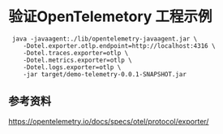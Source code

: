 # 验证OpenTelemetory 工程示例

```shell
 java -javaagent:./lib/opentelemetry-javaagent.jar \
	-Dotel.exporter.otlp.endpoint=http://localhost:4316 \
	-Dotel.traces.exporter=otlp \
	-Dotel.metrics.exporter=otlp \
	-Dotel.logs.exporter=otlp \
	-jar target/demo-telemetry-0.0.1-SNAPSHOT.jar
```

## 参考资料

https://opentelemetry.io/docs/specs/otel/protocol/exporter/
